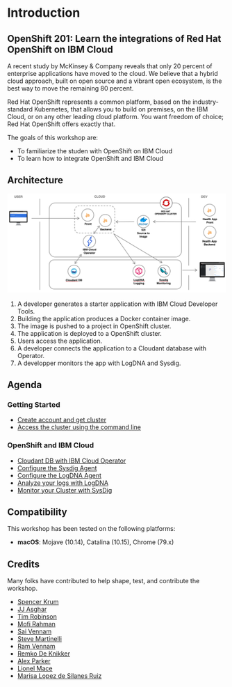 # Introduction

## OpenShift 201: Learn the integrations of Red Hat OpenShift on IBM Cloud

A recent study by McKinsey & Company reveals that only 20 percent of enterprise applications have moved to the cloud. We believe that a hybrid cloud approach, built on open source and a vibrant open ecosystem, is the best way to move the remaining 80 percent.

Red Hat OpenShift represents a common platform, based on the industry-standard Kubernetes, that allows you to build on premises, on the IBM Cloud, or on any other leading cloud platform. You want freedom of choice; Red Hat OpenShift offers exactly that.

The goals of this workshop are:

* To familiarize the studen with OpenShift on IBM Cloud
* To learn how to integrate OpenShift and IBM Cloud

## Architecture

![](./assets/app-architecture.png)

1. A developer generates a starter application with IBM Cloud Developer Tools.
1. Building the application produces a Docker container image.
1. The image is pushed to a project in OpenShift cluster.
1. The application is deployed to a OpenShift cluster.
1. Users access the application.
1. A developer connects the application to a Cloudant database with Operator.
1. A developper monitors the app with LogDNA and Sysdig.

## Agenda

### Getting Started
* [Create account and get cluster](pre-work/get_started.md)
* [Access the cluster using the command line](pre-work/setup_cli.md)

### OpenShift and IBM Cloud
* [Cloudant DB with IBM Cloud Operator](exercise-01/readme.md)
* [Configure the Sysdig Agent](exercise-02/readme.md)
* [Configure the LogDNA Agent](exercise-03/readme.md)
* [Analyze your logs with LogDNA](exercise-04/readme.md)
* [Monitor your Cluster with SysDig](exercise-05/readme.md)

## Compatibility

This workshop has been tested on the following platforms:

* **macOS**: Mojave \(10.14\), Catalina \(10.15\), Chrome \(79.x\)

## Credits

Many folks have contributed to help shape, test, and contribute the workshop.

* [Spencer Krum](https://github.com/nibalizer)
* [JJ Asghar](https://github.com/jjasghar)
* [Tim Robinson](https://github.com/timroster)
* [Mofi Rahman](https://github.com/moficodes)
* [Sai Vennam](https://github.com/svennam92)
* [Steve Martinelli](https://github.com/stevemar)
* [Ram Vennam](https://github.com/rvennam)
* [Remko De Knikker](https://github.com/remkohdev)
* [Alex Parker](https://github.com/ajp-io)
* [Lionel Mace](https://github.com/lionelmace)
* [Marisa Lopez de Silanes Ruiz](https://github.com/lopezdsr)
